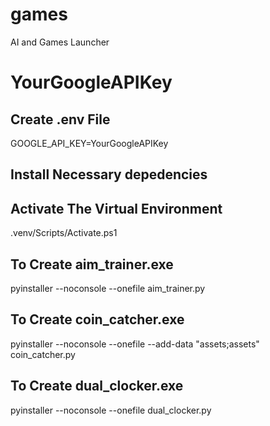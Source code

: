# games
AI and Games Launcher

# YourGoogleAPIKey
## Create .env File
GOOGLE_API_KEY=YourGoogleAPIKey

## Install Necessary depedencies

## Activate The Virtual Environment
.venv/Scripts/Activate.ps1
## To Create aim_trainer.exe
pyinstaller --noconsole --onefile aim_trainer.py
## To Create coin_catcher.exe
pyinstaller --noconsole --onefile --add-data "assets;assets" coin_catcher.py
## To Create dual_clocker.exe
pyinstaller --noconsole --onefile dual_clocker.py